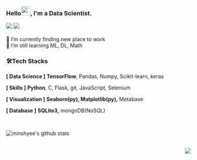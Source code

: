 ### Hello<img src="https://media.giphy.com/media/hvRJCLFzcasrR4ia7z/giphy.gif" width="25px">, I'm a Data Scientist.  
<body>
  <div align=left>
    <a href="mailto:anniesmh@gmail.com"/><img src="https://img.shields.io/badge/Gmail-cf574e?style=for-the-badge&logo=Gmail&logoColor=white"/></a>
    <a href=https://bebetterlife.oopy.io/><img src="https://img.shields.io/badge/Blog-20C997?style=for-the-badge&logo=Notion&logoColor=white"/></a>
  </div>
</body>
</br>
🔭 I’m currently finding new place to work </br>
🌱 I’m still learning ML, DL,  Math


### 🛠****Tech Stacks****

**[ Data Science ]** **TensorFlow**, Pandas, Numpy, Scikit-learn, keras

**[ Skills ]** **Python**, C, Flask, git, JavaScript, Selenium

**[ Visualization ]** **Seaborn(py), Matplotlib(py),** Metabase

**[ Database ]** **SQLite3,** mongoDB(NoSQL)

</br>

![minshyee's github stats](https://github-readme-stats.vercel.app/api?username=minshyee&show_icons=true&theme=cobalt2&hide=stars,contribs)



<div align=right>
  </br>
  <a href="https://hits.seeyoufarm.com"><img src="https://hits.seeyoufarm.com/api/count/incr/badge.svg?url=https%3A%2F%2Fgithub.com%2Fminshyee%2Fhit-counter&count_bg=%2379C83D&title_bg=%23555555&icon=github.svg&icon_color=%23E7E7E7&title=Hits&edge_flat=false"/></a>
</div>

<!--
**minshyee/minshyee** is a ✨ _special_ ✨ repository because its `README.md` (this file) appears on your GitHub profile.

Here are some ideas to get you started:

- 🔭 I’m currently working on ...
- 🌱 I’m currently learning ...
- 👯 I’m looking to collaborate on ...
- 🤔 I’m looking for help with ...
- 💬 Ask me about ...
- 📫 How to reach me: ...
- 😄 Pronouns: ...
- ⚡ Fun fact: ...
-->
